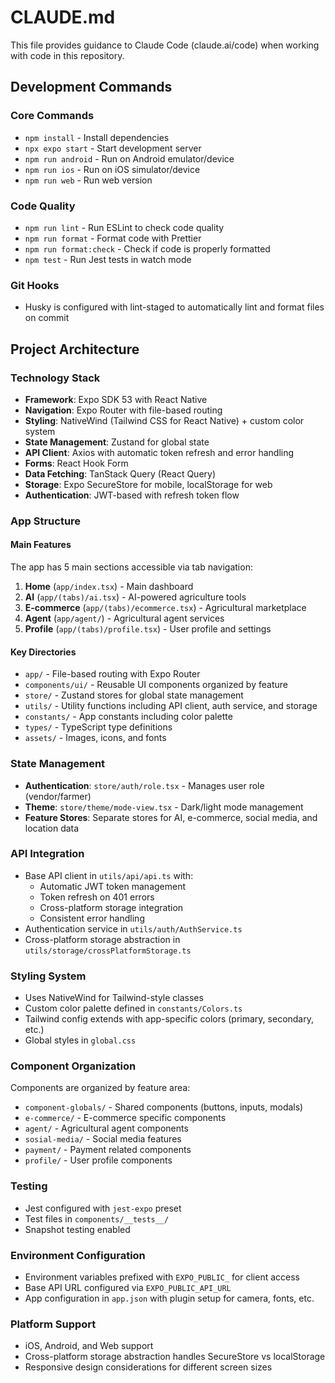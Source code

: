 # CLAUDE.md

This file provides guidance to Claude Code (claude.ai/code) when working with code in this repository.

## Development Commands

### Core Commands

- `npm install` - Install dependencies
- `npx expo start` - Start development server
- `npm run android` - Run on Android emulator/device
- `npm run ios` - Run on iOS simulator/device
- `npm run web` - Run web version

### Code Quality

- `npm run lint` - Run ESLint to check code quality
- `npm run format` - Format code with Prettier
- `npm run format:check` - Check if code is properly formatted
- `npm test` - Run Jest tests in watch mode

### Git Hooks

- Husky is configured with lint-staged to automatically lint and format files on commit

## Project Architecture

### Technology Stack

- **Framework**: Expo SDK 53 with React Native
- **Navigation**: Expo Router with file-based routing
- **Styling**: NativeWind (Tailwind CSS for React Native) + custom color system
- **State Management**: Zustand for global state
- **API Client**: Axios with automatic token refresh and error handling
- **Forms**: React Hook Form
- **Data Fetching**: TanStack Query (React Query)
- **Storage**: Expo SecureStore for mobile, localStorage for web
- **Authentication**: JWT-based with refresh token flow

### App Structure

#### Main Features

The app has 5 main sections accessible via tab navigation:

1. **Home** (`app/index.tsx`) - Main dashboard
2. **AI** (`app/(tabs)/ai.tsx`) - AI-powered agriculture tools
3. **E-commerce** (`app/(tabs)/ecommerce.tsx`) - Agricultural marketplace
4. **Agent** (`app/agent/`) - Agricultural agent services
5. **Profile** (`app/(tabs)/profile.tsx`) - User profile and settings

#### Key Directories

- `app/` - File-based routing with Expo Router
- `components/ui/` - Reusable UI components organized by feature
- `store/` - Zustand stores for global state management
- `utils/` - Utility functions including API client, auth service, and storage
- `constants/` - App constants including color palette
- `types/` - TypeScript type definitions
- `assets/` - Images, icons, and fonts

### State Management

- **Authentication**: `store/auth/role.tsx` - Manages user role (vendor/farmer)
- **Theme**: `store/theme/mode-view.tsx` - Dark/light mode management
- **Feature Stores**: Separate stores for AI, e-commerce, social media, and location data

### API Integration

- Base API client in `utils/api/api.ts` with:
  - Automatic JWT token management
  - Token refresh on 401 errors
  - Cross-platform storage integration
  - Consistent error handling
- Authentication service in `utils/auth/AuthService.ts`
- Cross-platform storage abstraction in `utils/storage/crossPlatformStorage.ts`

### Styling System

- Uses NativeWind for Tailwind-style classes
- Custom color palette defined in `constants/Colors.ts`
- Tailwind config extends with app-specific colors (primary, secondary, etc.)
- Global styles in `global.css`

### Component Organization

Components are organized by feature area:

- `component-globals/` - Shared components (buttons, inputs, modals)
- `e-commerce/` - E-commerce specific components
- `agent/` - Agricultural agent components
- `sosial-media/` - Social media features
- `payment/` - Payment related components
- `profile/` - User profile components

### Testing

- Jest configured with `jest-expo` preset
- Test files in `components/__tests__/`
- Snapshot testing enabled

### Environment Configuration

- Environment variables prefixed with `EXPO_PUBLIC_` for client access
- Base API URL configured via `EXPO_PUBLIC_API_URL`
- App configuration in `app.json` with plugin setup for camera, fonts, etc.

### Platform Support

- iOS, Android, and Web support
- Cross-platform storage abstraction handles SecureStore vs localStorage
- Responsive design considerations for different screen sizes
